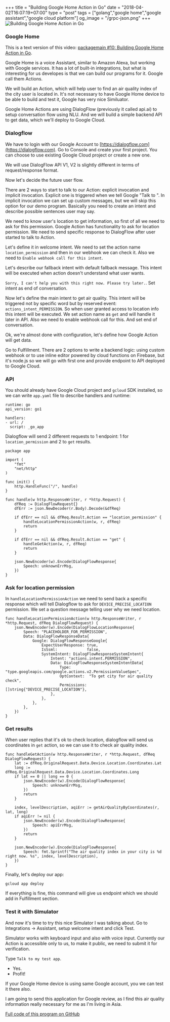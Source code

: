 +++
title = "Building Google Home Action in Go"
date = "2018-04-02T16:07:19+07:00"
type = "post"
tags = ["golang","google home","google assistant","google cloud platform"]
og_image = "/grpc-json.png"
+++
![Building Google Home Action in Go](/GoogleHome1.jpg)

### Google Home

This is a text version of this video: [packagemain #10: Building Google Home Action in Go](https://youtu.be/LeGuJo7QBbI).

Google Home is a voice Assistant, similar to Amazon Alexa, but working with Google services. It has a lot of built-in integrations, but what is interesting for us developes is that we can build our programs for it. Google call them Actions.

We will build an Action, which will help user to find an air quality index of the city user is located in. It's not necessary to have Google Home device to be able to build and test it, Google has very nice Similuator.

Google Home Actions are using DialogFlow (previously it called api.ai) to setup conversation flow using NLU. And we will build a simple backend API to get data, which we'll deploy to Google Cloud.

### Dialogflow

We have to login with our Google Account to [https://dialogflow.com](https://dialogflow.com). Go to Console and create your first project. You can choose to use existing Google Cloud project or create a new one.

We will use DialogFlow API V1, V2 is slightly different in terms of request/response format.

Now let's decide the future user flow.

There are 2 ways to start to talk to our Action: explicit invocation and implicit invocation. Explicit one is triggered when we tell Google "Talk to <action name>". In implicit invocation we can set up custom messages, but we will skip this option for our demo program. Basically you need to create an intent and describe possible sentences user may say.

We need to know user's location to get information, so first of all we need to ask for this permission. Google Action has functionality to ask for location permission. We need to send specific response to DialogFlow after user started to talk to Action.

Let's define it in welcome intent. We need to set the action name `location_permission` and then in our webhook we can check it. Also we need to `Enable webhook call for this intent`.

Let's describe our fallback intent with default fallback message. This intent will be executed when action doesn't understand what user wants.

`Sorry, I can't help you with this right now. Please try later.`. Set intent as end of conversation.

Now let's define the main intent to get air quality. This intent will be triggered not by specific word but by reserved event: `actions_intent_PERMISSION`. So when user granted access to location info this intent will be executed. We set action name as `get` and will handle it later in API. Also we need to enable webhook call for this. And set end of conversation.

Ok, we're almost done with configuration, let's define how Google Action will get data.

Go to Fulfillment. There are 2 options to write a backend logic: using custom webhook or to use inline editor powered by cloud functions on Firebase, but it's node.js so we will go with first one and provide endpoint to API deployed to Google Cloud.

### API

You should already have Google Cloud project and `gcloud` SDK installed, so we can write `app.yaml` file to describe handlers and runtime:

```
runtime: go
api_version: go1

handlers:
- url: /
  script: _go_app
```

Dialogflow will send 2 different requests to 1 endpoint: 1 for `location_permission` and 2 to `get` results.

```
package app

import (
	"fmt"
	"net/http"
)

func init() {
	http.HandleFunc("/", handle)
}

func handle(w http.ResponseWriter, r *http.Request) {
	dfReq := DialogFlowRequest{}
	dfErr := json.NewDecoder(r.Body).Decode(&dfReq)

	if dfErr == nil && dfReq.Result.Action == "location_permission" {
		handleLocationPermissionAction(w, r, dfReq)
		return
	}

	if dfErr == nil && dfReq.Result.Action == "get" {
		handleGetAction(w, r, dfReq)
		return
	}

	json.NewEncoder(w).Encode(DialogFlowResponse{
		Speech: unknownErrMsg,
	})
}
```

### Ask for location permission

In `handleLocationPermissionAction` we need to send back a specific response which will tell Dialogflow to ask for `DEVICE_PRECISE_LOCATION` permission. We set a question message telling user why we need location.

```
func handleLocationPermissionAction(w http.ResponseWriter, r *http.Request, dfReq DialogFlowRequest) {
	json.NewEncoder(w).Encode(DialogFlowLocationResponse{
		Speech: "PLACEHOLDER_FOR_PERMISSION",
		Data: DialogFlowResponseData{
			Google: DialogFlowResponseGoogle{
				ExpectUserResponse: true,
				IsSsml:             false,
				SystemIntent: DialogFlowResponseSystemIntent{
					Intent: "actions.intent.PERMISSION",
					Data: DialogFlowResponseSystemIntentData{
						Type:        "type.googleapis.com/google.actions.v2.PermissionValueSpec",
						OptContext:  "To get city for air quality check",
						Permissions: []string{"DEVICE_PRECISE_LOCATION"},
					},
				},
			},
		},
	})
}
```

### Get results

When user replies that it's ok to check location, dialogflow will send us coordinates in `get` action, so we can use it to check air quality index.

```
func handleGetAction(w http.ResponseWriter, r *http.Request, dfReq DialogFlowRequest) {
	lat := dfReq.OriginalRequest.Data.Device.Location.Coordinates.Lat
	long := dfReq.OriginalRequest.Data.Device.Location.Coordinates.Long
	if lat == 0 || long == 0 {
		json.NewEncoder(w).Encode(DialogFlowResponse{
			Speech: unknownErrMsg,
		})
		return
	}

	index, levelDescription, aqiErr := getAirQualityByCoordinates(r, lat, long)
	if aqiErr != nil {
		json.NewEncoder(w).Encode(DialogFlowResponse{
			Speech: apiErrMsg,
		})
		return
	}

	json.NewEncoder(w).Encode(DialogFlowResponse{
		Speech: fmt.Sprintf("The air quality index in your city is %d right now. %s", index, levelDescription),
	})
}
```

Finally, let's deploy our app:

```
gcloud app deploy
```

If everything is fine, this command will give us endpoint which we should add in Fulfillment section.

### Test it with Simulator
And now it's time to try this nice Simulator I was talking about. Go to Integrations -> Assistant, setup welcome intent and click Test.

Simulator works with keyboard input and also with voice input. Currently our Action is accessible only to us, to make it public, we need to submit it for verification.

Type `Talk to my test app`.
- Yes.
- Profit!

If your Google Home device is using same Google account, you we can test it there also.

I am going to send this application for Google review, as I find this air quality information really necessary for me as I'm living in Asia.

[Full code of this program on GitHub](https://github.com/plutov/packagemain/tree/master/10-ghome-aqi)
